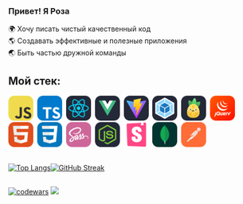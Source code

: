 <div align="left">  
 
### Привет! Я Роза
 
 :earth_africa: Хочу писать чистый качественный код  
:earth_americas: Создавать эффективные и полезные приложения  
:earth_asia: Быть частью дружной команды  
</div>  

## Мой стек: 
<img src="https://raw.githubusercontent.com/tandpfun/skill-icons/refs/heads/main/icons/JavaScript.svg" title="javascript" alt="javascript" width="50" height="50"/>&nbsp;
<img src="https://raw.githubusercontent.com/tandpfun/skill-icons/main/icons/TypeScript.svg" title="typescript" alt="typescript" width="50" height="50"/>&nbsp;
<img src="https://raw.githubusercontent.com/tandpfun/skill-icons/refs/heads/main/icons/React-Dark.svg" title="react" alt="react" width="50" height="50"/>&nbsp;
<img src="https://raw.githubusercontent.com/tandpfun/skill-icons/refs/heads/main/icons/VueJS-Dark.svg" title="vuejs" alt="vue" width="50" height="50"/>&nbsp;
<img src="https://raw.githubusercontent.com/tandpfun/skill-icons/refs/heads/main/icons/Vite-Dark.svg" title="vite" alt="vite" width="50" height="50"/>&nbsp;
<img src="https://raw.githubusercontent.com/tandpfun/skill-icons/refs/heads/main/icons/Webpack-Dark.svg" title="webpack" alt="webpack" width="50" height="50"/>&nbsp;
<img src="https://raw.githubusercontent.com/tandpfun/skill-icons/refs/heads/main/icons/Pinia-Dark.svg" title="pinia" alt="pinia" width="50" height="auto"/>&nbsp;
<img src="https://raw.githubusercontent.com/tandpfun/skill-icons/main/icons/JQuery.svg" title="jquery" alt="jquery" width="50" height="50"/>&nbsp;
<img src="https://raw.githubusercontent.com/tandpfun/skill-icons/refs/heads/main/icons/HTML.svg" title="html5" alt="html5" width="50" height="50"/>&nbsp; 
<img src="https://raw.githubusercontent.com/tandpfun/skill-icons/refs/heads/main/icons/CSS.svg" title="css3" alt="css3" width="50" height="50"/>&nbsp; 
<img src="https://raw.githubusercontent.com/tandpfun/skill-icons/refs/heads/main/icons/Sass.svg" title="sass" alt="sass" width="50" height="50"/>&nbsp;
<img src="https://raw.githubusercontent.com/tandpfun/skill-icons/refs/heads/main/icons/NodeJS-Dark.svg" title="nodejs" alt="nodejs" width="50" height="50"/>&nbsp;
<img src="https://github.com/devicons/devicon/blob/master/icons/storybook/storybook-original.svg" title="storybook" alt="storybook" width="50" height="50"/>&nbsp;
<img src="https://raw.githubusercontent.com/tandpfun/skill-icons/refs/heads/main/icons/MongoDB.svg" title="mongodb" alt="mongodb" width="50" height="50"/>&nbsp;
<img src="https://raw.githubusercontent.com/tandpfun/skill-icons/refs/heads/main/icons/Postman.svg" title="postman" alt="postman" width="50" height="50"/>&nbsp;
## 
[![Top Langs](https://github-readme-stats.vercel.app/api/top-langs/?username=Sariolka&theme=shadow-blue&layout=donut&hide_border=true&title_color=0349b4&text_color=000000)](https://github.com/anuraghazra/github-readme-stats)[![GitHub Streak](http://github-readme-streak-stats.herokuapp.com?user=Sariolka&theme=shadow-blue&hide_border=true&date_format=j%20M%5B%20Y%5D&stroke=EB545400&currStreakLabel=0349B4&sideLabels=0349B4&dates=000000&currStreakNum=0349B4)](https://git.io/streak-stats)
##   
[![codewars](https://www.codewars.com/users/Sariola/badges/micro)](https://www.codewars.com/users/Sariola)
 <img src="https://komarev.com/ghpvc/?username=Sariolka&style=flat-square&color=0349b4"/>
<!-- ##
![snake gif](https://github.com/Sariolka/Sariolka/blob/output/github-contribution-grid-snake.svg)  
--!>

